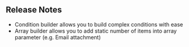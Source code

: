 ## Release Notes
* Condition builder allows you to build complex conditions with ease
* Array builder allows you to add static number of items into array parameter (e.g. Email attachment)
